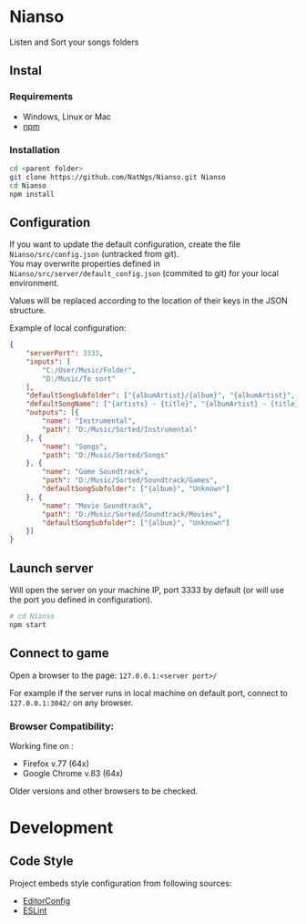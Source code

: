 # Nianso

Listen and Sort your songs folders

## Instal

### Requirements

- Windows, Linux or Mac
- [npm](https://www.npmjs.com/get-npm)

### Installation

```sh
cd <parent folder>
git clone https://github.com/NatNgs/Nianso.git Nianso
cd Nianso
npm install
```

## Configuration

If you want to update the default configuration, create the file `Nianso/src/config.json` (untracked from git).  
You may overwrite properties defined in `Nianso/src/server/default_config.json` (commited to git) for your local environment.

Values will be replaced according to the location of their keys in the JSON structure.

Example of local configuration:

```json
{
	"serverPort": 3333,
	"inputs": [
		"C:/User/Music/Folder",
		"D:/Music/To sort"
	],
	"defaultSongSubfolder": ["{albumArtist}/{album}", "{albumArtist}", "Unknown Artists"],
	"defaultSongName": ["{artists} - {title}", "{albumArtist} - {title}", "Unknown Artist - {title}", "{artists} - Unknown", "{albumArtist} - Unknown", "Unknown Artist - Unknown"],
	"outputs": [{
		"name": "Instrumental",
		"path": "D:/Music/Sorted/Instrumental"
	}, {
		"name": "Songs",
		"path": "D:/Music/Sorted/Songs"
	}, {
		"name": "Game Soundtrack",
		"path": "D:/Music/Sorted/Soundtrack/Games",
		"defaultSongSubfolder": ["{album}", "Unknown"]
	}, {
		"name": "Movie Soundtrack",
		"path": "D:/Music/Sorted/Soundtrack/Movies",
		"defaultSongSubfolder": ["{album}", "Unknown"]
	}]
}
```

## Launch server

Will open the server on your machine IP, port 3333 by default (or will use the port you defined in configuration).

```sh
# cd Nianso
npm start
```

## Connect to game

Open a browser to the page: `127.0.0.1:<server port>/`

For example if the server runs in local machine on default port, connect to `127.0.0.1:3042/` on any browser.

### Browser Compatibility:

Working fine on :
- Firefox v.77 (64x)
- Google Chrome v.83 (64x)

Older versions and other browsers to be checked.

# Development

## Code Style

Project embeds style configuration from following sources:

- [EditorConfig](https://editorconfig.org/#download)
- [ESLint](https://eslint.org/docs/user-guide/integrations)
